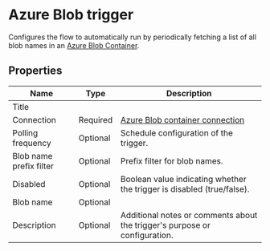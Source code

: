 # Azure Blob trigger

Configures the flow to automatically run by periodically fetching a list of all blob names in an [Azure Blob Container](https://learn.microsoft.com/en-us/azure/storage/blobs/storage-blobs-introduction#containers).


<!--![topic](https://profitbasedocs.blob.core.windows.net/flowimages/topic-trigger.png)-->



## Properties


| Name           | Type     | Description                                      |
|----------------|----------|--------------------------------------------------|
| Title          |          |                                                  |
| Connection     | Required | [Azure Blob container connection](../../actions/azure-blob-storage/azure-blob-container-connection.md)                  |
| Polling frequency| Optional | Schedule configuration of the trigger.         |
| Blob name prefix filter | Optional | Prefix filter for blob names.           |
| Disabled       | Optional | Boolean value indicating whether the trigger is disabled (true/false).|
| Blob name      | Optional |                                                  |
| Description    | Optional | Additional notes or comments about the trigger's purpose or configuration.  |

